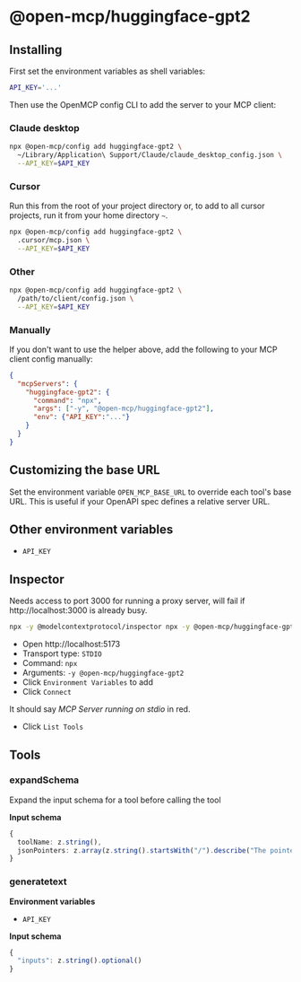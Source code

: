 # @open-mcp/huggingface-gpt2

## Installing

First set the environment variables as shell variables:

```bash
API_KEY='...'
```

Then use the OpenMCP config CLI to add the server to your MCP client:

### Claude desktop

```bash
npx @open-mcp/config add huggingface-gpt2 \
  ~/Library/Application\ Support/Claude/claude_desktop_config.json \
  --API_KEY=$API_KEY
```

### Cursor

Run this from the root of your project directory or, to add to all cursor projects, run it from your home directory `~`.

```bash
npx @open-mcp/config add huggingface-gpt2 \
  .cursor/mcp.json \
  --API_KEY=$API_KEY
```

### Other

```bash
npx @open-mcp/config add huggingface-gpt2 \
  /path/to/client/config.json \
  --API_KEY=$API_KEY
```

### Manually

If you don't want to use the helper above, add the following to your MCP client config manually:

```json
{
  "mcpServers": {
    "huggingface-gpt2": {
      "command": "npx",
      "args": ["-y", "@open-mcp/huggingface-gpt2"],
      "env": {"API_KEY":"..."}
    }
  }
}
```

## Customizing the base URL

Set the environment variable `OPEN_MCP_BASE_URL` to override each tool's base URL. This is useful if your OpenAPI spec defines a relative server URL.

## Other environment variables

- `API_KEY`

## Inspector

Needs access to port 3000 for running a proxy server, will fail if http://localhost:3000 is already busy.

```bash
npx -y @modelcontextprotocol/inspector npx -y @open-mcp/huggingface-gpt2
```

- Open http://localhost:5173
- Transport type: `STDIO`
- Command: `npx`
- Arguments: `-y @open-mcp/huggingface-gpt2`
- Click `Environment Variables` to add
- Click `Connect`

It should say _MCP Server running on stdio_ in red.

- Click `List Tools`

## Tools

### expandSchema

Expand the input schema for a tool before calling the tool

**Input schema**

```ts
{
  toolName: z.string(),
  jsonPointers: z.array(z.string().startsWith("/").describe("The pointer to the JSON schema object which needs expanding")).describe("A list of JSON pointers"),
}
```

### generatetext

**Environment variables**

- `API_KEY`

**Input schema**

```ts
{
  "inputs": z.string().optional()
}
```
